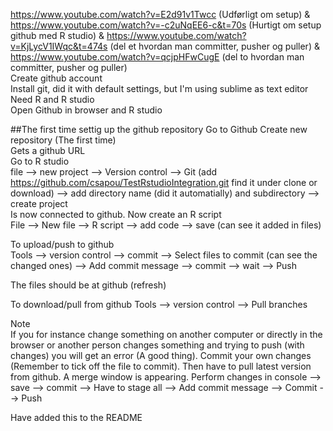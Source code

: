 https://www.youtube.com/watch?v=E2d91v1Twcc (Udførligt om setup) & https://www.youtube.com/watch?v=-c2uNqEE6-c&t=70s (Hurtigt om setup github med R studio) & https://www.youtube.com/watch?v=KjLycV1IWqc&t=474s (del et hvordan man committer, pusher og puller) & https://www.youtube.com/watch?v=qcjpHFwCugE (del to hvordan man committer, pusher og puller)    
Create github account  
Install git, did it with default settings, but I'm using sublime as text editor  
Need R and R studio  
Open Github in browser and R studio  

##The first time settig up the github repository
Go to Github
Create new repository (The first time)  
Gets a github URL  
Go to R studio  
file --> new project --> Version control --> Git (add https://github.com/csapou/TestRstudioIntegration.git find it under clone or download) --> add directory name (did it automatially) and subdirectory --> create project  
Is now connected to github. Now create an R script  
File --> New file --> R script --> add code --> save (can see it added in files)

To upload/push to github  
Tools --> version control --> commit --> Select files to commit (can see the changed ones) --> Add commit message --> commit --> wait --> Push

The files should be at github (refresh)

To download/pull from github 
Tools --> version control --> Pull branches

Note  
If you for instance change something on another computer or directly in the browser or another person changes something and trying to push (with changes) you will get an error (A good thing). 
Commit your own changes (Remember to tick off the file to commit). Then have to pull latest version from github. A merge window is appearing. Perform changes in console --> save --> commit --> Have to stage all --> Add commit message --> Commit --> Push 

Have added this to the README
